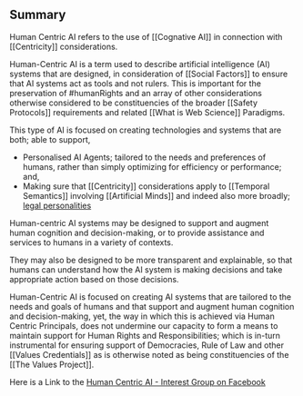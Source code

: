 
## Summary

Human Centric AI refers to the use of [[Cognative AI]] in connection with [[Centricity]] considerations.  

Human-Centric AI is a term used to describe artificial intelligence (AI) systems that are designed, in consideration of [[Social Factors]] to ensure that AI systems act as tools and not rulers.  This is important for the preservation of #humanRights and an array of other considerations otherwise considered to be constituencies of the broader [[Safety Protocols]] requirements and related [[What is Web Science]] Paradigms. 

This type of AI is focused on creating technologies and systems that are both; able to support,
- Personalised AI Agents; tailored to the needs and preferences of humans, rather than simply optimizing for efficiency or performance; and,
- Making sure that [[Centricity]] considerations apply to [[Temporal Semantics]] involving [[Artificial Minds]] and indeed also more broadly; [legal personalities](https://en.wikipedia.org/wiki/Legal_person) 

Human-centric AI systems may be designed to support and augment human cognition and decision-making, or to provide assistance and services to humans in a variety of contexts. 

They may also be designed to be more transparent and explainable, so that humans can understand how the AI system is making decisions and take appropriate action based on those decisions.

Human-Centric AI is focused on creating AI systems that are tailored to the needs and goals of humans and that support and augment human cognition and decision-making, yet, the way in which this is achieved via Human Centric Principals, does not undermine our capacity to form a means to maintain support for Human Rights and Responsibilities; which is in-turn instrumental for ensuring support of Democracies, Rule of Law and other [[Values Credentials]] as is otherwise noted as being constituencies of the [[The Values Project]].

Here is a Link to the [Human Centric AI - Interest Group on Facebook](https://www.facebook.com/groups/1137273419765842)
